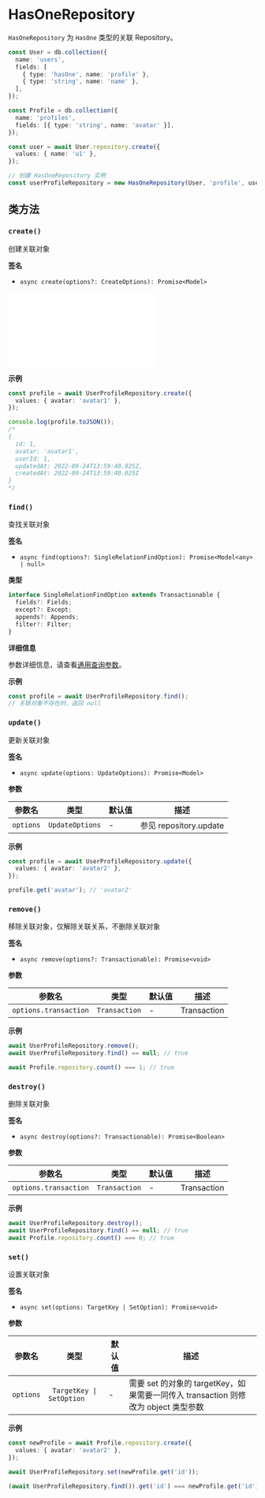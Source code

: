 # HasOneRepository
`HasOneRepository` 为 `HasOne` 类型的关联 Repository。

```typescript
const User = db.collection({
  name: 'users',
  fields: [
    { type: 'hasOne', name: 'profile' },
    { type: 'string', name: 'name' },
  ],
});

const Profile = db.collection({
  name: 'profiles',
  fields: [{ type: 'string', name: 'avatar' }],
});

const user = await User.repository.create({
  values: { name: 'u1' },
});

// 创建 HasOneRepository 实例
const userProfileRepository = new HasOneRepository(User, 'profile', user.get('id'));

```

## 类方法

### `create()`
创建关联对象

**签名**

* `async create(options?: CreateOptions): Promise<Model>`

<embed src="../shared/create-options.md"></embed>

**示例**

```typescript
const profile = await UserProfileRepository.create({
  values: { avatar: 'avatar1' },
});

console.log(profile.toJSON());
/*
{
  id: 1,
  avatar: 'avatar1',
  userId: 1,
  updatedAt: 2022-09-24T13:59:40.025Z,
  createdAt: 2022-09-24T13:59:40.025Z
}
*/

```

### `find()`

查找关联对象

**签名**

* `async find(options?: SingleRelationFindOption): Promise<Model<any> | null>`

**类型**

```typescript
interface SingleRelationFindOption extends Transactionable {
  fields?: Fields;
  except?: Except;
  appends?: Appends;
  filter?: Filter;
}
```

**详细信息**

参数详细信息，请查看[通用查询参数](../query/README.md#通用查询参数)。

**示例**

```typescript
const profile = await UserProfileRepository.find();
// 关联对象不存在时，返回 null
```

### `update()`

更新关联对象

**签名**

* `async update(options: UpdateOptions): Promise<Model>`

**参数**

| 参数名 | 类型 | 默认值 | 描述 |
| --- | --- | --- | --- |
| `options` | `UpdateOptions` | - | 参见 repository.update |

**示例**

```typescript
const profile = await UserProfileRepository.update({
  values: { avatar: 'avatar2' },
});

profile.get('avatar'); // 'avatar2'
```

### `remove()`

移除关联对象，仅解除关联关系，不删除关联对象

**签名**

* `async remove(options?: Transactionable): Promise<void>`

**参数**

| 参数名 | 类型 | 默认值 | 描述 |
| --- | --- | --- | --- |
| `options.transaction` | `Transaction` | - | Transaction |

**示例**

```typescript
await UserProfileRepository.remove();
await UserProfileRepository.find() == null; // true

await Profile.repository.count() === 1; // true
```

### `destroy()`

删除关联对象

**签名**

* `async destroy(options?: Transactionable): Promise<Boolean>`


**参数**

| 参数名 | 类型 | 默认值 | 描述 |
| --- | --- | --- | --- |
| `options.transaction` | `Transaction` | - | Transaction |

**示例**

```typescript
await UserProfileRepository.destroy();
await UserProfileRepository.find() == null; // true
await Profile.repository.count() === 0; // true
```

### `set()`

设置关联对象

**签名**

* `async set(options: TargetKey | SetOption): Promise<void>`

**参数**

| 参数名 | 类型 | 默认值 | 描述 |
| --- | --- | --- | --- |
| `options` | ` TargetKey \| SetOption` | - | 需要 set 的对象的 targetKey，如果需要一同传入 transaction 则修改为 object 类型参数 |

**示例**

```typescript
const newProfile = await Profile.repository.create({
  values: { avatar: 'avatar2' },
});

await UserProfileRepository.set(newProfile.get('id'));

(await UserProfileRepository.find()).get('id') === newProfile.get('id'); // true
```
